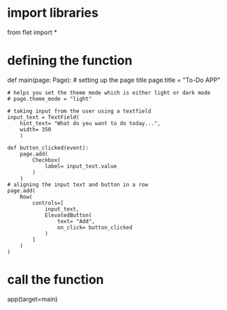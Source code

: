 # import libraries
from flet import *

# defining the function
def main(page: Page):
    # setting up the page title
    page.title = "To-Do APP"

    # helps you set the theme mode which is either light or dark mode
    # page.theme_mode = "light"

    # taking input from the user using a textfield
    input_text = TextField(
        hint_text= "What do you want to do today...", 
        width= 350
        )

    def button_clicked(event):
        page.add(
            Checkbox(
                label= input_text.value
            )
        )
    # aligning the input text and button in a row
    page.add(
        Row(
            controls=[
                input_text,
                ElevatedButton(
                    text= "Add",
                    on_click= button_clicked
                )
            ]
        )
    )

# call the function
app(target=main)

